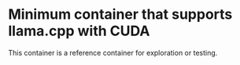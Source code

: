 # Minimum container that supports llama.cpp with CUDA

This container is a reference container for exploration or testing.
